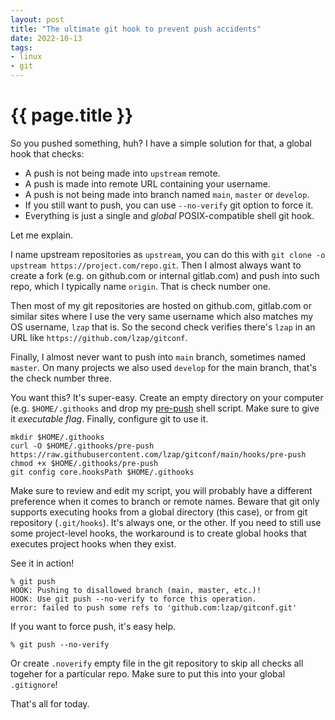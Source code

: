 ```yaml
---
layout: post
title: "The ultimate git hook to prevent push accidents"
date: 2022-10-13
tags:
- linux
- git
---
```

{{ page.title }}
================

So you pushed something, huh? I have a simple solution for that, a global hook that checks:

* A push is not being made into `upstream` remote.
* A push is made into remote URL containing your username.
* A push is not being made into branch named `main`, `master` or `develop`.
* If you still want to push, you can use `--no-verify` git option to force it.
* Everything is just a single and *global* POSIX-compatible shell git hook.

Let me explain.

I name upstream repositories as `upstream`, you can do this with `git clone -o
upstream https://project.com/repo.git`. Then I almost always want to create a
fork (e.g. on github.com or internal gitlab.com) and push into such repo, which
I typically name `origin`. That is check number one.

Then most of my git repositories are hosted on github.com, gitlab.com or
similar sites where I use the very same username which also matches my OS
username, `lzap` that is. So the second check verifies there's `lzap` in an URL
like `https://github.com/lzap/gitconf`.

Finally, I almost never want to push into `main` branch, sometimes named
`master`. On many projects we also used `develop` for the main branch, that's
the check number three.

You want this? It's super-easy. Create an empty directory on your computer
(e.g. `$HOME/.githooks` and drop my
[pre-push](https://github.com/lzap/gitconf/blob/main/hooks/pre-push) shell
script. Make sure to give it *executable flag*. Finally, configure git to use
it.

	mkdir $HOME/.githooks
	curl -O $HOME/.githooks/pre-push https://raw.githubusercontent.com/lzap/gitconf/main/hooks/pre-push
	chmod +x $HOME/.githooks/pre-push
	git config core.hooksPath $HOME/.githooks

Make sure to review and edit my script, you will probably have a different
preference when it comes to branch or remote names. Beware that git only
supports executing hooks from a global directory (this case), or from git
repository (`.git/hooks`). It's always one, or the other. If you need to still
use some project-level hooks, the workaround is to create global hooks that
executes project hooks when they exist.

See it in action!

	% git push
	HOOK: Pushing to disallowed branch (main, master, etc.)!
	HOOK: Use git push --no-verify to force this operation.
	error: failed to push some refs to 'github.com:lzap/gitconf.git'

If you want to force push, it's easy help.

	% git push --no-verify

Or create `.noverify` empty file in the git repository to skip all checks all togeher for a particular repo. Make sure to put this into your global `.gitignore`!

That's all for today.
